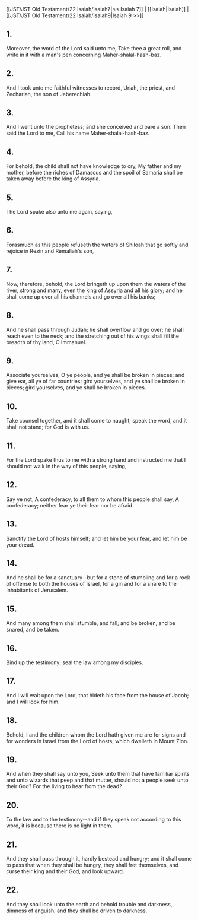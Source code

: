 [[JST/JST Old Testament/22 Isaiah/Isaiah7|<< Isaiah 7]] | [[Isaiah|Isaiah]] | [[JST/JST Old Testament/22 Isaiah/Isaiah9|Isaiah 9 >>]]
## 1.
Moreover, the word of the Lord said unto me, Take thee a great roll, and write in it with a man\'s pen concerning Maher-shalal-hash-baz.
## 2.
And I took unto me faithful witnesses to record, Uriah, the priest, and Zechariah, the son of Jeberechiah.
## 3.
And I went unto the prophetess; and she conceived and bare a son. Then said the Lord to me, Call his name Maher-shalal-hash-baz.
## 4.
For behold, the child shall not have knowledge to cry, My father and my mother, before the riches of Damascus and the spoil of Samaria shall be taken away before the king of Assyria.
## 5.
The Lord spake also unto me again, saying,
## 6.
Forasmuch as this people refuseth the waters of Shiloah that go softly and rejoice in Rezin and Remaliah\'s son,
## 7.
Now, therefore, behold, the Lord bringeth up upon them the waters of the river, strong and many, even the king of Assyria and all his glory; and he shall come up over all his channels and go over all his banks;
## 8.
And he shall pass through Judah; he shall overflow and go over; he shall reach even to the neck; and the stretching out of his wings shall fill the breadth of thy land, O Immanuel.
## 9.
Associate yourselves, O ye people, and ye shall be broken in pieces; and give ear, all ye of far countries; gird yourselves, and ye shall be broken in pieces; gird yourselves, and ye shall be broken in pieces.
## 10.
Take counsel together, and it shall come to naught; speak the word, and it shall not stand; for God is with us.
## 11.
For the Lord spake thus to me with a strong hand and instructed me that I should not walk in the way of this people, saying,
## 12.
Say ye not, A confederacy, to all them to whom this people shall say, A confederacy; neither fear ye their fear nor be afraid.
## 13.
Sanctify the Lord of hosts himself; and let him be your fear, and let him be your dread.
## 14.
And he shall be for a sanctuary\--but for a stone of stumbling and for a rock of offense to both the houses of Israel, for a gin and for a snare to the inhabitants of Jerusalem.
## 15.
And many among them shall stumble, and fall, and be broken, and be snared, and be taken.
## 16.
Bind up the testimony; seal the law among my disciples.
## 17.
And I will wait upon the Lord, that hideth his face from the house of Jacob; and I will look for him.
## 18.
Behold, I and the children whom the Lord hath given me are for signs and for wonders in Israel from the Lord of hosts, which dwelleth in Mount Zion.
## 19.
And when they shall say unto you, Seek unto them that have familiar spirits and unto wizards that peep and that mutter, should not a people seek unto their God? For the living to hear from the dead?
## 20.
To the law and to the testimony\--and if they speak not according to this word, it is because there is no light in them.
## 21.
And they shall pass through it, hardly bestead and hungry; and it shall come to pass that when they shall be hungry, they shall fret themselves, and curse their king and their God, and look upward.
## 22.
And they shall look unto the earth and behold trouble and darkness, dimness of anguish; and they shall be driven to darkness.

